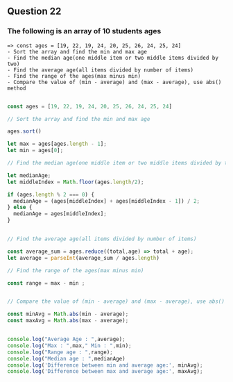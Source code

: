 ## Question 22

### The following is an array of 10 students ages

    => const ages = [19, 22, 19, 24, 20, 25, 26, 24, 25, 24]
    - Sort the array and find the min and max age
    - Find the median age(one middle item or two middle items divided by two)
    - Find the average age(all items divided by number of items)
    - Find the range of the ages(max minus min)
    - Compare the value of (min - average) and (max - average), use abs() method

```javascript

const ages = [19, 22, 19, 24, 20, 25, 26, 24, 25, 24]

// Sort the array and find the min and max age

ages.sort()

let max = ages[ages.length - 1];
let min = ages[0];

// Find the median age(one middle item or two middle items divided by two)

let medianAge;
let middleIndex = Math.floor(ages.length/2);

if (ages.length % 2 === 0) {
  medianAge = (ages[middleIndex] + ages[middleIndex - 1]) / 2;
} else {
  medianAge = ages[middleIndex];
}


// Find the average age(all items divided by number of items)

const average_sum = ages.reduce((total,age) => total + age);
let average = parseInt(average_sum / ages.length)

// Find the range of the ages(max minus min)

const range = max - min ;


// Compare the value of (min - average) and (max - average), use abs() method 

const minAvg = Math.abs(min - average);
const maxAvg = Math.abs(max - average);


console.log("Average Age : ",average);
console.log("Max : ",max," Min : ",min);
console.log("Range age : ",range);
console.log("Median age : ",medianAge)
console.log('Difference between min and average age:', minAvg);
console.log('Difference between max and average age:', maxAvg);

```
